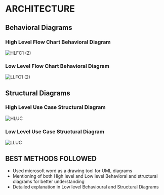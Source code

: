# ARCHITECTURE

## Behavioral Diagrams

### High Level Flow Chart Behavioral Diagram

![HLFC1 (2)](https://user-images.githubusercontent.com/98836479/157880748-5f291388-e4b4-4c5f-b862-35e22a9ddde9.PNG)

### Low Level Flow Chart Behavioral Diagram

![LLFC1 (2)](https://user-images.githubusercontent.com/98836479/157880794-9f13fa61-a012-4f36-9753-50fff1c78550.PNG)


## Structural Diagrams

### High Level Use Case Structural Diagram

![HLUC](https://user-images.githubusercontent.com/98836479/157850607-da14433f-e499-4e9d-a15a-0b3641588330.PNG)

### Low Level Use Case Structural Diagram

![LLUC](https://user-images.githubusercontent.com/98836479/157853493-14df14af-117e-49bc-88a0-df75bc8a376c.PNG)

## BEST METHODS FOLLOWED

* Used microsoft word as a drawing tool for UML diagrams
* Mentioning of both High level and Low level Behavioral and structural diagrams for better understanding
* Detailed explanation in Low level Behavioural and Structural Diagrams

